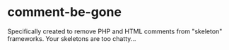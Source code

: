 comment-be-gone
===============

Specifically created to remove PHP and HTML comments from "skeleton" frameworks. Your skeletons are too chatty...
